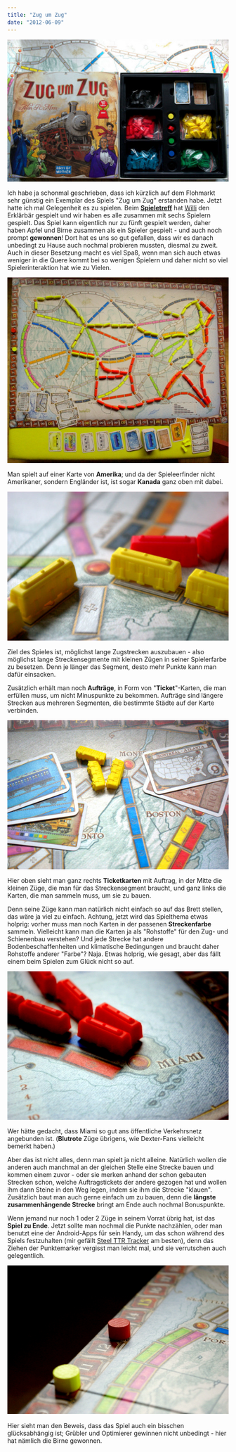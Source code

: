 ```yaml
---
title: "Zug um Zug"
date: "2012-06-09"
---
```


[![](images/imgp9094.jpg "Zug um Zug Cover und Inhalt")](http://apfeleimer.wordpress.com/2012/06/09/zug-um-zug/zug-um-zug-cover-und-inhalt/)

Ich habe ja schonmal geschrieben, dass ich kürzlich auf dem Flohmarkt sehr günstig ein Exemplar des Spiels "Zug um Zug" erstanden habe. Jetzt hatte ich mal Gelegenheit es zu spielen. Beim [**Spieletreff**](http://www.spieletreff-neuwied.de) hat [Willi](http://www.familygames.de) den Erklärbär gespielt und wir haben es alle zusammen mit sechs Spielern gespielt. Das Spiel kann eigentlich nur zu fünft gespielt werden, daher haben Apfel und Birne zusammen als ein Spieler gespielt - und auch noch prompt **gewonnen**! Dort hat es uns so gut gefallen, dass wir es danach unbedingt zu Hause auch nochmal probieren mussten, diesmal zu zweit. Auch in dieser Besetzung macht es viel Spaß, wenn man sich auch etwas weniger in die Quere kommt bei so wenigen Spielern und daher nicht so viel Spielerinteraktion hat wie zu Vielen.

[![](images/imgp9086.jpg "Das Brett am Ende des Spiels")](http://apfeleimer.wordpress.com/2012/06/09/zug-um-zug/das-brett-am-ende-des-spiels/)

Man spielt auf einer Karte von **Amerika**; und da der Spieleerfinder nicht Amerikaner, sondern Engländer ist, ist sogar **Kanada** ganz oben mit dabei.

[![](images/imgp9088.jpg "Züge über Züge")](http://apfeleimer.wordpress.com/2012/06/09/zug-um-zug/imgp9088/)

Ziel des Spieles ist, möglichst lange Zugstrecken auszubauen - also möglichst lange Streckensegmente mit kleinen Zügen in seiner Spielerfarbe zu besetzen. Denn je länger das Segment, desto mehr Punkte kann man dafür einsacken.

Zusätzlich erhält man noch **Aufträge**, in Form von "**Ticket**"-Karten, die man erfüllen muss, um nicht Minuspunkte zu bekommen. Aufträge sind längere Strecken aus mehreren Segmenten, die bestimmte Städte auf der Karte verbinden.

[![](images/imgp9093.jpg "Was man zum Bauen braucht")](http://apfeleimer.wordpress.com/2012/06/09/zug-um-zug/imgp9093/)

Hier oben sieht man ganz rechts **Ticketkarten** mit Auftrag, in der Mitte die kleinen Züge, die man für das Streckensegment braucht, und ganz links die Karten, die man sammeln muss, um sie zu bauen.

Denn seine Züge kann man natürlich nicht einfach so auf das Brett stellen, das wäre ja viel zu einfach. Achtung, jetzt wird das Spielthema etwas holprig: vorher muss man noch Karten in der passenen **Streckenfarbe** sammeln. Vielleicht kann man die Karten ja als "Rohstoffe" für den Zug- und Schienenbau verstehen? Und jede Strecke hat andere Bodenbeschaffenheiten und klimatische Bedingungen und braucht daher Rohstoffe anderer "Farbe"? Naja. Etwas holprig, wie gesagt, aber das fällt einem beim Spielen zum Glück nicht so auf.

[![](images/imgp9089.jpg "So gut angebunden ist Miami")](http://apfeleimer.wordpress.com/2012/06/09/zug-um-zug/so-gut-angebunden-ist-miami/)

Wer hätte gedacht, dass Miami so gut ans öffentliche Verkehrsnetz angebunden ist. (**Blutrote** Züge übrigens, wie Dexter-Fans vielleicht bemerkt haben.)

Aber das ist nicht alles, denn man spielt ja nicht alleine. Natürlich wollen die anderen auch manchmal an der gleichen Stelle eine Strecke bauen und kommen einem zuvor - oder sie merken anhand der schon gebauten Strecken schon, welche Auftragstickets der andere gezogen hat und wollen ihm dann Steine in den Weg legen, indem sie ihm die Strecke "klauen". Zusätzlich baut man auch gerne einfach um zu bauen, denn die **längste zusammenhängende Strecke** bringt am Ende auch nochmal Bonuspunkte.

Wenn jemand nur noch 1 oder 2 Züge in seinem Vorrat übrig hat, ist das **Spiel zu Ende**. Jetzt sollte man nochmal die Punkte nachzählen, oder man benutzt eine der Android-Apps für sein Handy, um das schon während des Spiels festzuhalten (mir gefällt [Steel TTR Tracker](https://play.google.com/store/apps/details?id=com.ddsteel.ttrtracker&feature=search_result) am besten), denn das Ziehen der Punktemarker vergisst man leicht mal, und sie verrutschen auch gelegentlich.

[![](images/imgp9091.jpg "Birne hat gewonnen")](http://apfeleimer.wordpress.com/2012/06/09/zug-um-zug/birne-hat-gewonnen/)　

Hier sieht man den Beweis, dass das Spiel auch ein bisschen glücksabhängig ist; Grübler und Optimierer gewinnen nicht unbedingt - hier hat nämlich die Birne gewonnen.
